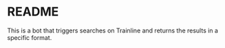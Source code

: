 # README

This is a bot that triggers searches on Trainline and returns the results in a specific format.